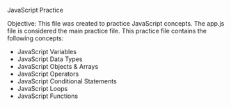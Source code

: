 JavaScript Practice

Objective:
This file was created to practice JavaScript concepts. The app.js file is considered the main practice file. This practice file contains the following concepts:

* JavaScript Variables
* JavaScript Data Types 
* JavaScript Objects & Arrays 
* JavaScript Operators 
* JavaScript Conditional Statements 
* JavaScript Loops 
* JavaScript Functions